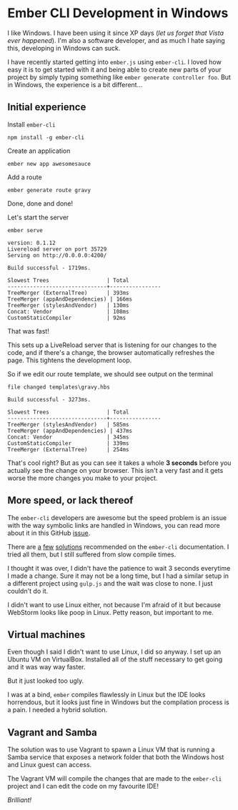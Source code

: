 # Ember CLI Development in Windows

I like Windows. I have been using it since XP days (_let us forget that Vista ever
happened_). I'm also a software developer, and as much I hate saying this,
developing in Windows can suck.

I have recently started getting into `ember.js` using `ember-cli`. I loved how
easy it is to get started with it and being able to create new parts of your
project by simply typing something like `ember generate controller foo`. But in
Windows, the experience is a bit different...

## Initial experience
Install `ember-cli`

    npm install -g ember-cli

Create an application

    ember new app awesomesauce

Add a route

    ember generate route gravy

Done, done and done!

Let's start the server

    ember serve

```
version: 0.1.12
Livereload server on port 35729
Serving on http://0.0.0.0:4200/

Build successful - 1719ms.

Slowest Trees                  | Total
-------------------------------+----------------
TreeMerger (ExternalTree)      | 393ms
TreeMerger (appAndDependencies) | 166ms
TreeMerger (stylesAndVendor)   | 130ms
Concat: Vendor                 | 108ms
CustomStaticCompiler           | 92ms
```

That was fast!

This sets up a LiveReload server that is listening for our changes to the code,
and if there's a change, the browser automatically refreshes the page. This tightens
the development loop.

So if we edit our route template, we should see output on the terminal

```
file changed templates\gravy.hbs

Build successful - 3273ms.

Slowest Trees                  | Total
-------------------------------+----------------
TreeMerger (stylesAndVendor)   | 585ms
TreeMerger (appAndDependencies) | 437ms
Concat: Vendor                 | 345ms
CustomStaticCompiler           | 339ms
TreeMerger (ExternalTree)      | 254ms
```

That's cool right? But as you can see it takes a whole **3 seconds** before you
actually see the change on your browser. This isn't a very fast and it gets worse
the more changes you make to your project.

## More speed, or lack thereof

The `ember-cli` developers are awesome but the speed problem is an issue with the
way symbolic links are handled in Windows, you can read more about it in this
GitHub [issue](https://github.com/ember-cli/ember-cli/issues/1558).

There are [a](http://www.ember-cli.com/#disable-windows-search-index-for-temporary-files)
[few](http://www.ember-cli.com/#disable-windows-defender-for-temporary-files)
[solutions](http://www.ember-cli.com/#symlinks-on-windows) recommended on the
`ember-cli` documentation. I tried all them, but I still suffered from slow compile times.

I thought it was over, I didn't have the patience to wait 3 seconds everytime I
made a change. Sure it may not be a long time, but I had a similar setup in a
different project using `gulp.js` and the wait was close to none. I just couldn't
do it.

I didn't want to use Linux either, not because I'm afraid of it but because WebStorm
looks like poop in Linux. Petty reason, but important to me.

## Virtual machines

Even though I said I didn't want to use Linux, I did so anyway. I set up an Ubuntu
VM on VirtualBox. Installed all of the stuff necessary to get going and it was way
way faster.

But it just looked too ugly.

I was at a bind, `ember` compiles flawlessly in Linux but the IDE looks horrendous,
but it looks just fine in Windows but the compilation process is a pain. I needed
a hybrid solution.

## Vagrant and Samba

The solution was to use Vagrant to spawn a Linux VM that is running a Samba service
that exposes a network folder that both the Windows host and Linux guest can access.

The Vagrant VM will compile the changes that are made to the `ember-cli` project
and I can edit the code on my favourite IDE!

_Brilliant!_

